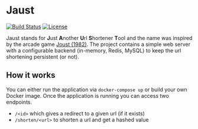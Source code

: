 # Jaust

[![Build Status](https://travis-ci.org/zwennesm/jaust.svg?branch=master)](https://travis-ci.org/zwennesm/jaust)
[![License](https://img.shields.io/badge/License-Apache%202.0-blue.svg)](https://opensource.org/licenses/Apache-2.0)

Jaust stands for **J**ust **A**nother **U**rl **S**hortener **T**ool and the name was inspired by the arcade game [Joust (1982)](https://www.google.com/url?sa=t&rct=j&q=&esrc=s&source=video&cd=1&cad=rja&uact=8&ved=0ahUKEwiF0-_u3tfiAhUQalAKHRtGDN0QtwIIKjAA&url=https%3A%2F%2Fwww.youtube.com%2Fwatch%3Fv%3D2Ga2Dtkg92I&usg=AOvVaw0wPKE7dzKi91GW_zpXy1mE). The project contains a simple web server with a configurable backend (in-memory, Redis, MySQL) to keep the url shortening persistent (or not).

## How it works

You can either run the application via `docker-compose up` or build your own Docker image. Once the application is running you can access two endpoints.

* `/<id>` which gives a redirect to a given url (if it exists)
* `/shorten/<url>` to shorten a url and get a hashed value

